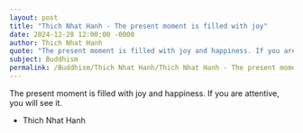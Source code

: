 ```yaml
---
layout: post
title: "Thich Nhat Hanh - The present moment is filled with joy"
date: 2024-12-28 12:00:00 -0000
author: Thich Nhat Hanh
quote: "The present moment is filled with joy and happiness. If you are attentive, you will see it."
subject: Buddhism
permalink: /Buddhism/Thich Nhat Hanh/Thich Nhat Hanh - The present moment is filled with joy
---
```


The present moment is filled with joy and happiness. If you are attentive, you will see it.

- Thich Nhat Hanh

